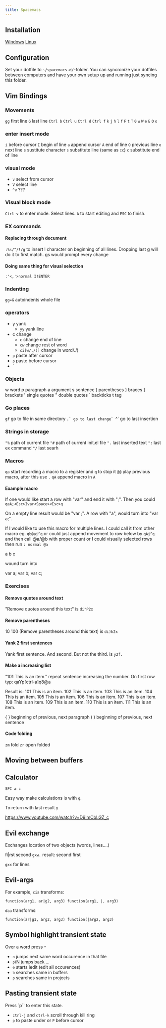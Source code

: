 ```yaml
---
title: Spacemacs
---
```


## Installation

[Windows](https://www.youtube.com/watch?v=uaoN1rLfP00)
[Linux](https://www.youtube.com/watch?v=xFp9Jahs8Ng)

## Configuration

Set your dotfile to `~/spacemacs.d/`-folder. You can syncronize your dotfiles between computers and have your own setup up and running just syncing this folder.




## Vim Bindings

### Movements

`gg` first line
`G` last line
`Ctrl b` `Ctrl u` `Ctrl d` `Ctrl f` 
`k`
`j`
`h`
`l`
`f`
`F`
`t`
`T`
`0`
`w`
`W`
`e`
`E`
`O`
`o`


### enter insert mode

`i` before cursor
`I` begin of line
`a` append cursor
`A` end of line
`O` previous line
`o` next line
`s` sustitute character
`s` substitute line (same as `cc`)
`c` substitute end of line

### visual mode

* `v` select from cursor
* `V` select line
* `^v` ???

### Visual block mode

`Ctrl-v` to enter mode. Select lines. `A` to start editing and `ESC` to finish.

### EX commands

#### Replacing through document

`:%s/^/!/g` to insert ! character on beginning of all lines. Dropping last g will do it to first match. gs would prompt every change

#### Doing same thing for visual selection

`:'<,'>normal I!ENTER`


### Indenting

`gg=G` autoindents whole file

### operators

* y yank
    * `yy` yank line
* c change
    * `c` change end of line
    * `cw` change rest of word
    * `ci[w/./)]` change in word/./)
* `p` paste after cursor
* `p` paste before cursor
* `

### Objects

w word
p paragraph
a argument
s sentence
) parentheses
} braces
] brackets
' single quotes
" double quotes
` backticks
t tag

### Go places

`gf` go to file in same directory
``.` go to last change`
``^` go to last insertion

### Strings in storage

`"%` path of current file
`"#` path of current init.el file
`".` last inserted text
`":` last ex command
`"/` last searh

### Macros

`qa` start recording a macro to a register and `q` to stop it
`@@` play previous macro, after this use `.`
`qA` append macro in `A`

#### Example macro

If one would like start a row with "var" and end it with ";". Then you could `qaA;<Esc>Ivar<Space><Esc>q`

On a empty line result would be "var ;". A row with "a", would turn into "var a;".

If I would like to use this macro for multiple lines. I could call it from other macro eg. `qb@aj^q` or could just append movement to row below by `qAj^q` and then call @a/@b with proper count or I could visually selected rows then run `: normal @a`

a
b
c

wound turn into

var a;
var b;
var c;
### Exercises

#### Remove quotes around text

"Remove quotes around this text" is `di"P2x`

#### Remove parentheses 

10
100
(Remove parentheses around this text) is `di)h2x`

#### Yank 2 first sentences

Yank first sentence. And second. But not the third. is `y2f.`

#### Make a increasing list

"101 This is an item." repeat sentence increasing the number.
On first row typ: qaYp[ctrl-a]q8@a

Result is:
101 This is an item.
102 This is an item.
103 This is an item.
104 This is an item.
105 This is an item.
106 This is an item.
107 This is an item.
108 This is an item.
109 This is an item.
110 This is an item.
111 This is an item.


{  }	beginning of previous, next paragraph
( )	beginning of previous, next sentence


#### Code folding

`zm` fold
`zr` open folded

## Moving between buffers

## Calculator

`SPC a c` 

Easy way make calculations is with `q`.

To return with last result `y`

https://www.youtube.com/watch?v=D9lmCbLGZ_c


## Evil exchange

Exchanges location of two objects (words, lines....)

fi|rst second
`gxw.`
result: second first

`gxx` for lines

## Evil-args

For example, `cia` transforms:

`function(arg1, ar|g2, arg3)
function(arg1, |, arg3)`

`daa` transforms:

`function(ar|g1, arg2, arg3)
function(|arg2, arg3)`

## Symbol highlight transient state

Over a word press `*`

* `n` jumps next same word occurence in that file
* `p`/N jumps back ...
* `e` starts iedit (edit all occurences)
* `b` searches same in buffers
* `p` searches same in projects

## Pasting transient state

Press `p`` to enter this state.

* `ctrl-j` and `ctrl-k` scroll through kill ring
* `p` to paste under or `P` before cursor
